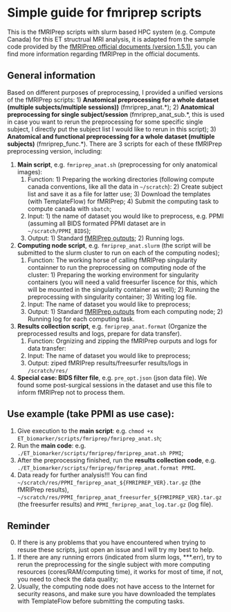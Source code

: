 # Simple guide for fmriprep scripts
This is the fMRIPrep scripts with slurm based HPC system (e.g. Compute Canada) for this ET structrual MRI analysis, it is adapted from the sample code provided by the [fMRIPrep official documents (version 1.5.1)](https://fmriprep.org/en/1.5.1/singularity.html), you can find more information regarding fMRIPrep in the official documents.
## General information
Based on different purposes of preprocessing, I provided a unified versions of the fMRIPrep scripts: 1) **Anatomical preprocessing for a whole dataset (multiple subjects/multiple sessions))** (fmriprep_anat.\*); 2) **Anatomical preprocessing for single subject/session** (fmriprep_anat_sub.\*, this is used in case you want to rerun the preprocessing for some specific single subject, I directly put the subject list I would like to rerun in this script); 3) **Anatomical and functional preprocessing for a whole dataset (multiple subjects)** (fmriprep_func.\*).
There are 3 scripts for each of these fMRIPrep preprocessing version, including: 
   1. **Main script**, e.g. `fmriprep_anat.sh` (preprocessing for only anatomical images):
      1. Function: 1) Preparing the working directories (following compute canada conventions, like all the data in `~/scratch`): 2) Create subject list and save it as a file for latter use; 3) Download the templates (with TemplateFlow) for fMRIPrep; 4) Submit the computing task to compute canada with `sbatch`;
      2. Input: 1) the name of dataset you would like to preprocess, e.g. PPMI (assuming all BIDS formated PPMI dataset are in `~/scratch/PPMI_BIDS`); 
      3. Output: 1) Standard [fMRIPrep  outputs](https://fmriprep.org/en/stable/outputs.html); 2) Running logs.
   2. **Computing node script**, e.g. `fmriprep_anat.slurm` (the script will be submitted to the slurm cluster to run on each of the computing nodes);
      1. Function: The working horse of calling fMRIPrep singularity containner to run the preprocessing on computing node of the cluster: 1) Preparing the working environment for singularity containers (you will need a valid freesurfer liscence for this, which will be mounted in the singularity container as well); 2) Running the preprocessing with singularity container; 3) Writing log file.
      2. Input: The name of dataset you would like to preprocess;
      3. Output:  1) Standard [fMRIPrep  outputs](https://fmriprep.org/en/stable/outputs.html) from each computing node; 2) Running log for each computing task.
   3. **Results collection script**, e.g. `fmriprep_anat.format` (Organize the preprocessed results and logs, prepare for data transfer).  
      1. Function: Orgnizing and zipping the fMRIPrep ourputs and logs for data transfer:
      2. Input: The name of dataset you would like to preprocess;
      3. Output: ziped fMRIPrep results/freesurfer results/logs in `/scratch/res/`
   4. **Special case: BIDS filter file**, e.g. `pre_opt.json` (json data file). We found some post-surgical sessions in the dataset and use this file to inform fMRIPrep not to process them.

## Use example (take PPMI as use case):
1. Give execution to the **main script**: e.g. `chmod +x ET_biomarker/scripts/fmriprep/fmriprep_anat.sh`;
2. Run the **main code**: e.g. `./ET_biomarker/scripts/fmriprep/fmriprep_anat.sh PPMI`;
3. After the preprocessing finished, run the **results collection code**, e.g. `./ET_biomarker/scripts/fmriprep/fmriprep_anat.format PPMI`.
4. Data ready for further analysis!!! You can find  `~/scratch/res/PPMI_fmriprep_anat_${FMRIPREP_VER}.tar.gz` (the fMRIPrep results), `~/scratch/res/PPMI_fmriprep_anat_freesurfer_${FMRIPREP_VER}.tar.gz` (the freesurfer results) and `PPMI_fmriprep_anat_log.tar.gz` (log file).

## Reminder
  0. If there is any problems that you have encountered when trying to resuse these scripts, just open an issue and I will try my best to help.
  1. If there are any running errors (indicated from slurm logs, ***.err), try to rerun the preprocessing for the single subject with more computing resources (cores/RAM/computing time), it works for most of time, if not, you need to check the data quality;
  2. Usually, the computing node does not have access to the Internet for security reasons, and make sure you have downloaded the templates with TemplateFlow before submitting the computing tasks.
